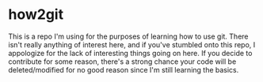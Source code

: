 # how2git
This is a repo I'm using for the purposes of learning how to use git.
There isn't really anything of interest here, and if you've stumbled onto this 
repo, I appologize for the lack of interesting things going on here.
If you decide to contribute for some reason, there's a strong chance your code 
will be deleted/modified for no good reason since I'm still learning the 
basics.

